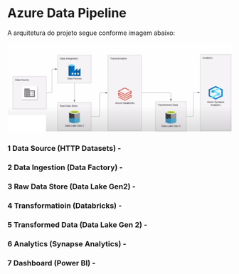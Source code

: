 # Azure Data Pipeline

A arquitetura do projeto segue conforme imagem abaixo:

![alt text](azure-architect.png)


### 1 Data Source (HTTP Datasets) - 

### 2 Data Ingestion (Data Factory) -

### 3 Raw Data Store (Data Lake Gen2) -

### 4 Transformatioin (Databricks) - 

### 5 Transformed Data (Data Lake Gen 2) - 

### 6 Analytics (Synapse Analytics) - 

### 7 Dashboard (Power BI) -
